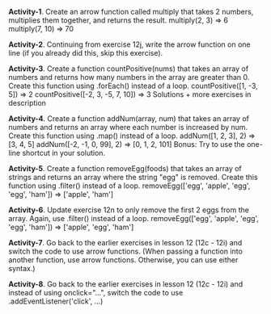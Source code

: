**Activity-1**. Create an arrow function called multiply that takes 2 numbers, multiplies them together, and returns the result.
multiply(2, 3) => 6
multiply(7, 10) => 70

**Activity-2**. Continuing from exercise 12j, write the arrow function on one line (if you already did this, skip this exercise).

**Activity-3**. Create a function countPositive(nums) that takes an array of numbers and returns how many numbers in the array are greater than 0. Create this function using .forEach() instead of a loop.
countPositive([1, -3, 5]) => 2
countPositive([-2, 3, -5, 7, 10]) => 3
Solutions + more exercises in description

**Activity-4**. Create a function addNum(array, num) that takes an array of numbers and returns an array where each number is increased by num. Create this function using .map() instead of a loop.
addNum([1, 2, 3], 2) => [3, 4, 5]
addNum([-2, -1, 0, 99], 2) => [0, 1, 2, 101]
Bonus: Try to use the one-line shortcut in your solution.

**Activity-5**. Create a function removeEgg(foods) that takes an array of strings and returns an array where the string "egg" is removed. Create this function using .filter() instead of a loop.
removeEgg(['egg', 'apple', 'egg', 'egg', 'ham']) => ['apple', 'ham']

**Activity-6**. Update exercise 12n to only remove the first 2 eggs from the array. Again, use .filter() instead of a loop.
removeEgg(['egg', 'apple', 'egg', 'egg', 'ham']) => ['apple', 'egg', 'ham']

**Activity-7**. Go back to the earlier exercises in lesson 12 (12c - 12i) and switch the code to use arrow functions. (When passing a function into another function, use arrow functions. Otherwise, you can use either syntax.)

**Activity-8**. Go back to the earlier exercises in lesson 12 (12c - 12i) and instead of using onclick="...", switch the code to use .addEventListener('click', ...)

